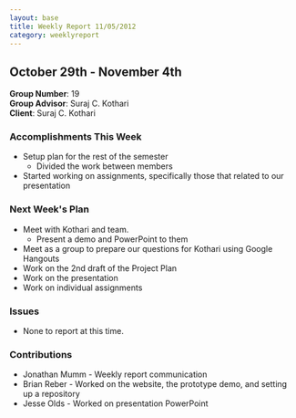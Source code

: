 ```yaml
---
layout: base
title: Weekly Report 11/05/2012
category: weeklyreport
---
```


## October 29th - November 4th

**Group Number**: 19  
**Group Advisor**: Suraj C. Kothari  
**Client**: Suraj C. Kothari

### Accomplishments This Week

* Setup plan for the rest of the semester
	* Divided the work between members
* Started working on assignments, specifically those that related to our presentation

### Next Week's Plan

* Meet with Kothari and team.
	* Present a demo and PowerPoint to them
* Meet as a group to prepare our questions for Kothari using Google Hangouts
* Work on the 2nd draft of the Project Plan
* Work on the presentation
* Work on individual assignments

### Issues

* None to report at this time.

### Contributions

* Jonathan Mumm - Weekly report communication
* Brian Reber - Worked on the website, the prototype demo, and setting up a repository
* Jesse Olds - Worked on presentation PowerPoint
